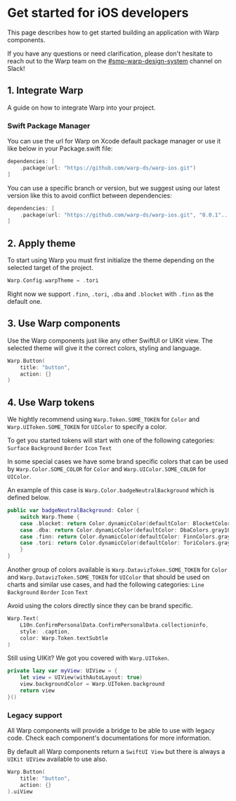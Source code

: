 
# Get started for iOS developers

This page describes how to get started building an application with Warp components.

If you have any questions or need clarification, please don't hesitate to reach out to the Warp team on the [#smp-warp-design-system](https://sch-chat.slack.com/archives/C04NF2K46LB) channel on Slack!


## 1. Integrate Warp

A guide on how to integrate Warp into your project.

### Swift Package Manager
You can use the url for Warp on Xcode default package manager or use it like below in your Package.swift file:

```swift
dependencies: [
    .package(url: "https://github.com/warp-ds/warp-ios.git")
]
```
You can use a specific branch or version, but we suggest using our latest version like this to avoid conflict between dependencies:

```swift
dependencies: [
    .package(url: "https://github.com/warp-ds/warp-ios.git", "0.0.1"..."999.0.0")
]
```

## 2. Apply theme

To start using Warp you must first initialize the theme depending on the selected target of the project.

```swift
Warp.Config.warpTheme = .tori
```

Right now we support `.finn`, `.tori`, `.dba` and `.blocket` with `.finn` as the default one.

## 3. Use Warp components

Use the Warp components just like any other SwiftUI or UIKit view. The selected theme will give it the correct colors, styling and language.

```swift exmaple
Warp.Button(
    title: "button",
    action: {}
)
```

## 4. Use Warp tokens

We hightly recommend using `Warp.Token.SOME_TOKEN` for `Color` and `Warp.UIToken.SOME_TOKEN` for `UIColor` to specify a color.

To get you started tokens will start with one of the following categories:
`Surface`
`Background`
`Border`
`Icon`
`Text`

In some special cases we have some brand specific colors that can be used by `Warp.Color.SOME_COLOR` for `Color` and `Warp.UIColor.SOME_COLOR` for `UIColor`.

An example of this case is `Warp.Color.badgeNeutralBackground` which is defined below.

```swift exmaple
public var badgeNeutralBackground: Color {
    switch Warp.Theme {
    case .blocket: return Color.dynamicColor(defaultColor: BlocketColors.gray100, darkModeColor: BlocketColors.gray600)
    case .dba: return Color.dynamicColor(defaultColor: DbaColors.gray100, darkModeColor: DbaColors.gray600)
    case .finn: return Color.dynamicColor(defaultColor: FinnColors.gray100, darkModeColor: FinnColors.gray600)
    case .tori: return Color.dynamicColor(defaultColor: ToriColors.gray100, darkModeColor: ToriColors.gray600)
    }
}
```

Another group of colors available is `Warp.DatavizToken.SOME_TOKEN` for `Color` and `Warp.DatavizToken.SOME_TOKEN` for `UIColor` that should be used on charts and similar use cases, and had the following categories:
`Line`
`Background`
`Border`
`Icon`
`Text`

Avoid using the colors directly since they can be brand specific.

```swift exmaple
Warp.Text(
    L10n.ConfirmPersonalData.ConfirmPersonalData.collectioninfo,
    style: .caption,
    color: Warp.Token.textSubtle
)
```

Still using UIKit? We got you covered with `Warp.UIToken`.

```swift exmaple
private lazy var myView: UIView = {
    let view = UIView(withAutoLayout: true)
    view.backgroundColor = Warp.UIToken.background
    return view
}()
```


### Legacy support

All Warp components will provide a bridge to be able to use with legacy code. Check each component's documentations for more information.

By default all Warp components return a `SwiftUI View` but there is always a `UIKit UIView` available to use also.

```swift exmaple
Warp.Button(
    title: "button",
    action: {}
).uiView
```